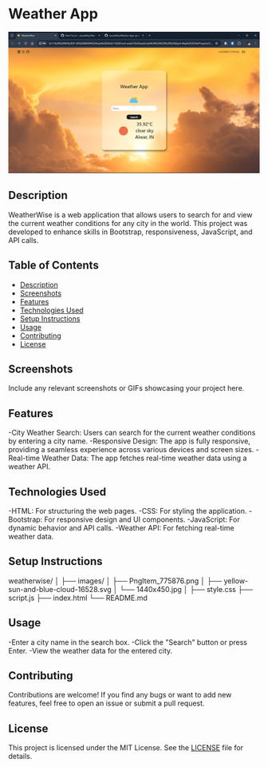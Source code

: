# Weather App

![Weather App](https://github.com/anand44xy/Weather-App/blob/main/images/Screenshot%20(49).png)

## Description
WeatherWise is a web application that allows users to search for and view the current weather conditions for any city in the world. This project was developed to enhance skills in Bootstrap, responsiveness, JavaScript, and API calls.
## Table of Contents
- [Description](#description)
- [Screenshots](#screenshots)
- [Features](#features)
- [Technologies Used](#technologies-used)
- [Setup Instructions](#setup-instructions)
- [Usage](#usage)
- [Contributing](#contributing)
- [License](#license)

## Screenshots
Include any relevant screenshots or GIFs showcasing your project here.

## Features
-City Weather Search: Users can search for the current weather conditions by entering a city name.
-Responsive Design: The app is fully responsive, providing a seamless experience across various devices and screen sizes.
-Real-time Weather Data: The app fetches real-time weather data using a weather API.

## Technologies Used
-HTML: For structuring the web pages.
-CSS: For styling the application.
-Bootstrap: For responsive design and UI components.
-JavaScript: For dynamic behavior and API calls.
-Weather API: For fetching real-time weather data.

## Setup Instructions
  weatherwise/
│
├── images/
│   ├── PngItem_775876.png
│   ├── yellow-sun-and-blue-cloud-16528.svg
│   └── 1440x450.jpg
│
├── style.css
├── script.js
├── index.html
└── README.md  


## Usage
-Enter a city name in the search box.
-Click the "Search" button or press Enter.
-View the weather data for the entered city.

## Contributing
Contributions are welcome! If you find any bugs or want to add new features, feel free to open an issue or submit a pull request.

## License
This project is licensed under the MIT License. See the [LICENSE](LICENSE) file for details.
